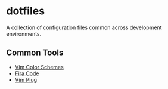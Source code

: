# dotfiles

A collection of configuration files common across development environments.

## Common Tools
 - [Vim Color Schemes](https://github.com/flazz/vim-colorschemes)
 - [Fira Code](https://github.com/tonsky/FiraCode/wiki)
 - [Vim Plug](https://github.com/tonsky/FiraCode)
